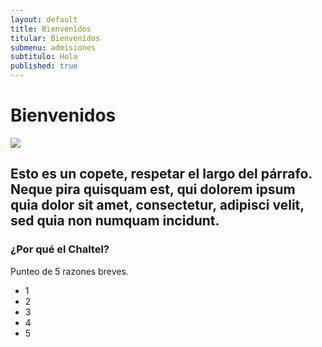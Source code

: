 ```yaml
---
layout: default
title: Bienvenidos
titular: Bienvenidos
submenu: admisiones
subtitulo: Hola
published: true
---
```


# Bienvenidos
 
![](http://placeimg.com/720/300/arch)

## Esto es un copete, respetar el largo del párrafo. Neque pira quisquam est, qui dolorem ipsum quia dolor sit amet, consectetur, adipisci velit, sed quia non numquam incidunt.

### ¿Por qué el Chaltel?

Punteo de 5 razones breves.

- 1
- 2
- 3
- 4
- 5